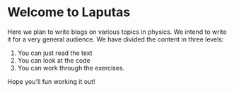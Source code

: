 # Welcome to Laputas

Here we plan to write blogs on various topics in physics. We intend to write it for a very general audience. We have divided the content in three levels:
1. You can just read the text
2. You can look at the code
3. You can work through the exercises.

Hope you'll fun working it out!
